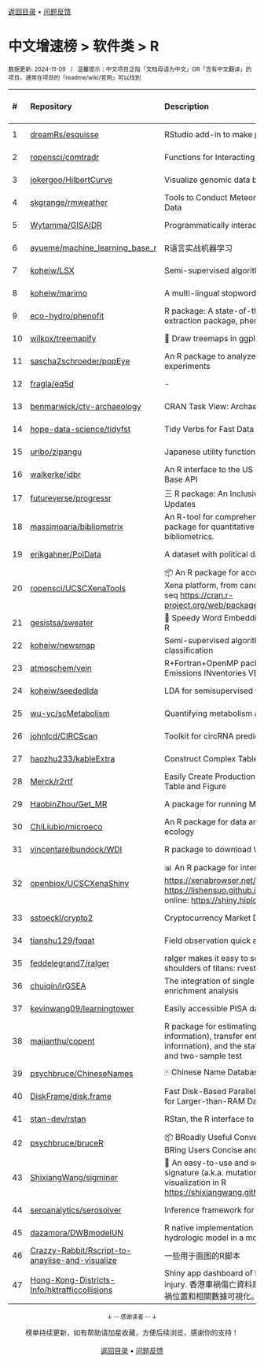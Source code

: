 <a href="https://gitee.com/GrowingGit/GitHub-Chinese-Top-Charts#github中文排行榜">返回目录</a> • <a href="/content/docs/feedback.md">问题反馈</a>

# 中文增速榜 > 软件类 > R
<sub>数据更新: 2024-11-09&nbsp;&nbsp;&nbsp;/&nbsp;&nbsp;&nbsp;温馨提示：中文项目泛指「文档母语为中文」OR「含有中文翻译」的项目，通常在项目的「readme/wiki/官网」可以找到</sub>

|#|Repository|Description|Stars|Average daily growth|Updated|
|:-|:-|:-|:-|:-|:-|
|1|[dreamRs/esquisse](https://github.com/dreamRs/esquisse)|RStudio add-in to make plots interactively with ggplot2|1779|1|2024-09-18|
|2|[ropensci/comtradr](https://github.com/ropensci/comtradr)|Functions for Interacting with the UN Comtrade API|64|0|2024-09-24|
|3|[jokergoo/HilbertCurve](https://github.com/jokergoo/HilbertCurve)|Visualize genomic data by Hilbert curve|41|0|2024-10-08|
|4|[skgrange/rmweather](https://github.com/skgrange/rmweather)|Tools to Conduct Meteorological Normalisation on Air Quality Data|49|0|2024-06-05|
|5|[Wytamma/GISAIDR](https://github.com/Wytamma/GISAIDR)|Programmatically interact with the GISAID database.|71|0|2024-09-19|
|6|[ayueme/machine_learning_base_r](https://github.com/ayueme/machine_learning_base_r)|R语言实战机器学习|12|0|2024-11-03|
|7|[koheiw/LSX](https://github.com/koheiw/LSX)|Semi-supervised algorithm for document scaling|55|0|2024-07-23|
|8|[koheiw/marimo](https://github.com/koheiw/marimo)|A multi-lingual stopwords lists|15|0|2024-07-22|
|9|[eco-hydro/phenofit](https://github.com/eco-hydro/phenofit)|R package: A state-of-the-art Vegetation Phenology extraction package, phenofit|73|0|2024-11-05|
|10|[wilkox/treemapify](https://github.com/wilkox/treemapify)|🌳 Draw treemaps in ggplot2|214|0|2024-06-15|
|11|[sascha2schroeder/popEye](https://github.com/sascha2schroeder/popEye)|An R package to analyze eye-tracking data from reading experiments|23|0|2024-08-21|
|12|[fragla/eq5d](https://github.com/fragla/eq5d)|-|21|0|2024-09-09|
|13|[benmarwick/ctv-archaeology](https://github.com/benmarwick/ctv-archaeology)|CRAN Task View: Archaeological Science|146|0|2024-10-02|
|14|[hope-data-science/tidyfst](https://github.com/hope-data-science/tidyfst)|Tidy Verbs for Fast Data Manipulation|96|0|2024-09-16|
|15|[uribo/zipangu](https://github.com/uribo/zipangu)|Japanese utility functions and data|56|0|2024-11-07|
|16|[walkerke/idbr](https://github.com/walkerke/idbr)|An R interface to the US Census Bureau International Data Base API|58|0|2024-07-28|
|17|[futureverse/progressr](https://github.com/futureverse/progressr)|三 R package: An Inclusive, Unifying API for Progress Updates|281|0|2024-11-07|
|18|[massimoaria/bibliometrix](https://github.com/massimoaria/bibliometrix)|An R-tool for comprehensive science mapping analysis. A package for quantitative research in scientometrics and bibliometrics.|510|0|2024-10-15|
|19|[erikgahner/PolData](https://github.com/erikgahner/PolData)|A dataset with political datasets|633|0|2024-11-03|
|20|[ropensci/UCSCXenaTools](https://github.com/ropensci/UCSCXenaTools)|:package: An R package for accessing genomics data from UCSC Xena platform, from cancer multi-omics to single-cell RNA-seq https://cran.r-project.org/web/packages/UCSCXenaTools/|104|0|2024-10-31|
|21|[gesistsa/sweater](https://github.com/gesistsa/sweater)|👚 Speedy Word Embedding Association Test & Extras using R|27|0|2024-08-12|
|22|[koheiw/newsmap](https://github.com/koheiw/newsmap)|Semi-supervised algorithm for geographical document classification|59|0|2024-06-11|
|23|[atmoschem/vein](https://github.com/atmoschem/vein)| R+Fortran+OpenMP package to estimate Vehicular Emissions INventories VEIN. |44|0|2024-09-05|
|24|[koheiw/seededlda](https://github.com/koheiw/seededlda)|LDA for semisupervised topic modeling|73|0|2024-09-05|
|25|[wu-yc/scMetabolism](https://github.com/wu-yc/scMetabolism)|Quantifying metabolism activity at the single-cell resolution|114|0|2024-08-11|
|26|[johnlcd/CIRCScan](https://github.com/johnlcd/CIRCScan)|Toolkit for circRNA prediction by machine learning|6|0|2024-09-13|
|27|[haozhu233/kableExtra](https://github.com/haozhu233/kableExtra)|Construct Complex Table with knitr::kable() + pipe. |691|0|2024-10-30|
|28|[Merck/r2rtf](https://github.com/Merck/r2rtf)|Easily Create Production-Ready Rich Text Format (RTF) Table and Figure|76|0|2024-09-30|
|29|[HaobinZhou/Get_MR](https://github.com/HaobinZhou/Get_MR)|A package for running MR In batches and in parallel quickly|284|0|2024-09-30|
|30|[ChiLiubio/microeco](https://github.com/ChiLiubio/microeco)|An R package for data analysis in microbial community ecology|204|0|2024-11-08|
|31|[vincentarelbundock/WDI](https://github.com/vincentarelbundock/WDI)|R package to download World Bank data|212|0|2024-09-16|
|32|[openbiox/UCSCXenaShiny](https://github.com/openbiox/UCSCXenaShiny)|📊 An R package for interactively exploring UCSC Xena https://xenabrowser.net/datapages/; Book: https://lishensuo.github.io/UCSCXenaShiny_Book; App online: https://shiny.hiplot.cn/ucsc-xena-shiny/, htt ...|94|0|2024-11-06|
|33|[sstoeckl/crypto2](https://github.com/sstoeckl/crypto2)|Cryptocurrency Market Data|54|0|2024-10-11|
|34|[tianshu129/foqat](https://github.com/tianshu129/foqat)|Field observation quick analysis toolkit|33|0|2024-09-27|
|35|[feddelegrand7/ralger](https://github.com/feddelegrand7/ralger)|ralger makes it easy to scrape a website. Built on the shoulders of titans: rvest, xml2. |156|0|2024-07-16|
|36|[chuiqin/irGSEA](https://github.com/chuiqin/irGSEA)|The integration of single cell rank-based gene set enrichment analysis|112|0|2024-07-23|
|37|[kevinwang09/learningtower](https://github.com/kevinwang09/learningtower)|Easily accessible PISA data|26|0|2024-10-10|
|38|[majianthu/copent](https://github.com/majianthu/copent)|R package for estimating copula entropy (mutual information), transfer entropy (conditional mutual information), and the statistic for multivariate normality test and two-sample test|40|0|2024-06-07|
|39|[psychbruce/ChineseNames](https://github.com/psychbruce/ChineseNames)|🀄 Chinese Name Database (1930-2008).|142|0|2024-07-27|
|40|[DiskFrame/disk.frame](https://github.com/DiskFrame/disk.frame)|Fast Disk-Based Parallelized Data Manipulation Framework for Larger-than-RAM Data|595|0|2024-09-10|
|41|[stan-dev/rstan](https://github.com/stan-dev/rstan)|RStan, the R interface to Stan|1039|0|2024-11-02|
|42|[psychbruce/bruceR](https://github.com/psychbruce/bruceR)|📦 BRoadly Useful Convenient and Efficient R functions that BRing Users Concise and Elegant R data analyses.|168|0|2024-06-16|
|43|[ShixiangWang/sigminer](https://github.com/ShixiangWang/sigminer)|🌲 An easy-to-use and scalable toolkit for genomic alteration signature (a.k.a. mutational signature) analysis and visualization in R https://shixiangwang.github.io/sigminer/reference/index.html|145|0|2024-10-12|
|44|[seroanalytics/serosolver](https://github.com/seroanalytics/serosolver)|Inference framework for serological data|16|0|2024-08-15|
|45|[dazamora/DWBmodelUN](https://github.com/dazamora/DWBmodelUN)|R native implementation of the Dynamic Water Balance hydrologic model in a monthly time step |9|0|2024-07-11|
|46|[Crazzy-Rabbit/Rscript-to-anaylise-and-visualize](https://github.com/Crazzy-Rabbit/Rscript-to-anaylise-and-visualize)|一些用于画图的R脚本|13|0|2024-05-28|
|47|[Hong-Kong-Districts-Info/hktrafficcollisions](https://github.com/Hong-Kong-Districts-Info/hktrafficcollisions)|Shiny app dashboard of HK traffic collisions that result in injury.   香港車禍傷亡資料庫：利用互動地圖和儀表版，將香港車禍位置和相關數據可視化。|8|0|2024-10-27|

<div align="center">
    <p><sub>↓ -- 感谢读者 -- ↓</sub></p>
    榜单持续更新，如有帮助请加星收藏，方便后续浏览，感谢你的支持！
</div>

<br/>

<div align="center"><a href="https://gitee.com/GrowingGit/GitHub-Chinese-Top-Charts#github中文排行榜">返回目录</a> • <a href="/content/docs/feedback.md">问题反馈</a></div>
